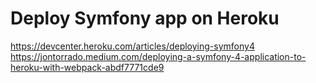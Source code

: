 # Deploy Symfony app on Heroku

https://devcenter.heroku.com/articles/deploying-symfony4
https://jontorrado.medium.com/deploying-a-symfony-4-application-to-heroku-with-webpack-abdf7771cde9
